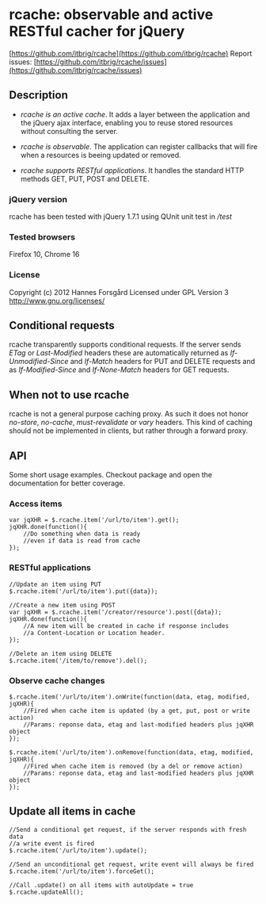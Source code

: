 rcache: observable and active RESTful cacher for jQuery
=======================================================

[https://github.com/itbrig/rcache](https://github.com/itbrig/rcache)
Report issues: [https://github.com/itbrig/rcache/issues](https://github.com/itbrig/rcache/issues)

Description
-----------

* _rcache is an active cache_. It adds a layer between the application and the
jQuery ajax interface, enabling you to reuse stored resources without consulting
the server.

* _rcache is observable_. The application can register callbacks that will
fire when a resources is beeing updated or removed.

* _rcache supports RESTful applications_. It handles the standard HTTP methods
GET, PUT, POST and DELETE.


### jQuery version ###
rcache has been tested with jQuery 1.7.1 using QUnit unit test in _/test_


### Tested browsers ###
Firefox 10, Chrome 16


### License ###
Copyright (c) 2012 Hannes Forsgård
Licensed under GPL Version 3
http://www.gnu.org/licenses/


Conditional requests
--------------------
rcache transparently supports conditional requests. If the server sends _ETag_
or _Last-Modified_ headers these are automatically returned as
_If-Unmodified-Since_ and _If-Match_ headers for PUT and DELETE requests and as
_If-Modified-Since_ and _If-None-Match_ headers for GET requests.


When not to use rcache
----------------------
rcache is not a general purpose caching proxy. As such it does not honor 
_no-store_, _no-cache_, _must-revalidate_ or _vary_ headers. This kind of
caching should not be implemented in clients, but rather through a forward
proxy.


API
---

Some short usage examples. Checkout package and open the documentation for
better coverage.

### Access items ###

    var jqXHR = $.rcache.item('/url/to/item').get();
    jqXHR.done(function(){
        //Do something when data is ready
        //even if data is read from cache
    });

### RESTful applications ###
    
    //Update an item using PUT
    $.rcache.item('/url/to/item').put({data});

    //Create a new item using POST
    var jqXHR = $.rcache.item('/creator/resource').post({data});
    jqXHR.done(function(){
        //A new item will be created in cache if response includes
        //a Content-Location or Location header.
    });
    
    //Delete an item using DELETE
    $.rcache.item('/item/to/remove').del();
    
### Observe cache changes ###

    $.rcache.item('/url/to/item').onWrite(function(data, etag, modified, jqXHR){
        //Fired when cache item is updated (by a get, put, post or write action)
        //Params: reponse data, etag and last-modified headers plus jqXHR object
    });

    $.rcache.item('/url/to/item').onRemove(function(data, etag, modified, jqXHR){
        //Fired when cache item is removed (by a del or remove action)
        //Params: reponse data, etag and last-modified headers plus jqXHR object
    });

## Update all items in cache ###

    //Send a conditional get request, if the server responds with fresh data
    //a write event is fired
    $.rcache.item('/url/to/item').update();
    
    //Send an unconditional get request, write event will always be fired
    $.rcache.item('/url/to/item').forceGet();

    //Call .update() on all items with autoUpdate = true
    $.rcache.updateAll();

